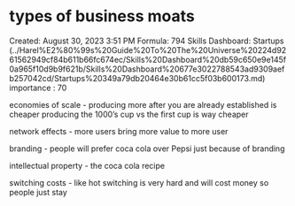 # types of business moats

Created: August 30, 2023 3:51 PM
Formula: 794
Skills Dashboard: Startups (../Harel%E2%80%99s%20Guide%20To%20The%20Universe%20224d9261562949cf84b611b66fc674ec/Skills%20Dashboard%20db59c650e9e145f0a965f10d9b9f621b/Skills%20Dashboard%20677e3022788543ad9309aefb257042cd/Startups%20349a79db20464e30b61cc5f03b600173.md)
importance : 70

economies of scale - producing more after you are already established is cheaper producing the 1000’s cup vs the first cup is way cheaper 

network effects - more users bring more value to more user 

branding - people will prefer coca cola over Pepsi just because of branding 

intellectual property - the coca cola recipe 

switching costs - like hot switching is very hard and will cost money so people just stay